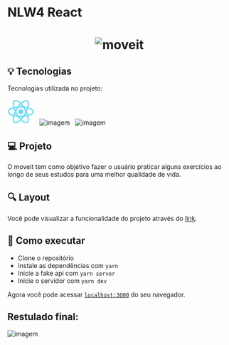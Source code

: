 # NLW4 React

<p align="center">
  
<h1 align="center">
  <img alt="moveit" title="moveit" src="https://i.imgur.com/qLiMXqM.png" width=300px/>
</h1>

## 💡 Tecnologias

Tecnologias utilizada no projeto:

<img src="https://raw.githubusercontent.com/devicons/devicon/master/icons/react/react-original.svg" width="60"> &nbsp;
<img src="https://iconape.com/wp-content/files/gm/82643/svg/next-js.svg" alt="imagem" width="60"> &nbsp;
<img src="https://camo.githubusercontent.com/fc9113cfa08cba6a731800ded8a98f520e484a5ea5777671964a66b9779a8692/68747470733a2f2f63646e2e69636f6e73636f75742e636f6d2f69636f6e2f667265652f706e672d3531322f747970657363726970742d313137343936352e706e67" alt="imagem" width="60"> &nbsp;
  
## 💻 Projeto

O moveit tem como objetivo fazer o usuário praticar alguns exercícios ao longo de seus estudos para uma melhor qualidade de vida.
  
## 🔍 Layout

Você pode visualizar a funcionalidade do projeto através do [link](https://move-it-lemon.vercel.app/).

## 🚀 Como executar

- Clone o repositório
- Instale as dependências com `yarn`
- Inicie a fake api com `yarn server`
- Inicie o servidor com `yarn dev`

Agora você pode acessar [`localhost:3000`](http://localhost:3000) do seu navegador.
  
## Restulado final:
<img  src="https://media-exp1.licdn.com/dms/image/C4E22AQEs0Oyqefq98g/feedshare-shrink_2048_1536/0/1622733449778?e=1626912000&v=beta&t=Nh2EX35WDXvXE0MUw1YJydKOgtI-k2SFagyXo3Nqal4" alt="imagem" width=900px> <br>

